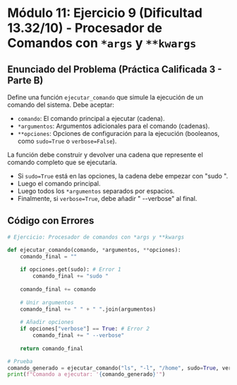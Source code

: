 # Módulo 11: Ejercicio 9 (Dificultad 13.32/10) - Procesador de Comandos con `*args` y `**kwargs`

## Enunciado del Problema (Práctica Calificada 3 - Parte B)

Define una función `ejecutar_comando` que simule la ejecución de un comando del sistema. Debe aceptar:
-   `comando`: El comando principal a ejecutar (cadena).
-   `*argumentos`: Argumentos adicionales para el comando (cadenas).
-   `**opciones`: Opciones de configuración para la ejecución (booleanos, como `sudo=True` o `verbose=False`).

La función debe construir y devolver una cadena que represente el comando completo que se ejecutaría.
-   Si `sudo=True` está en las opciones, la cadena debe empezar con "sudo ".
-   Luego el comando principal.
-   Luego todos los `*argumentos` separados por espacios.
-   Finalmente, si `verbose=True`, debe añadir " --verbose" al final.

## Código con Errores

```python
# Ejercicio: Procesador de comandos con *args y **kwargs

def ejecutar_comando(comando, *argumentos, **opciones):
    comando_final = ""
    
    if opciones.get(sudo): # Error 1
        comando_final += "sudo "
        
    comando_final += comando
    
    # Unir argumentos
    comando_final += " " + " ".join(argumentos)
    
    # Añadir opciones
    if opciones["verbose"] == True: # Error 2
        comando_final += " --verbose"
        
    return comando_final

# Prueba
comando_generado = ejecutar_comando("ls", "-l", "/home", sudo=True, verbose=true) # Error 3
print(f"Comando a ejecutar: '{comando_generado}'")
```
